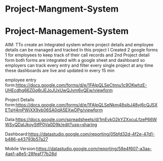 # Project-Mangment-System
# Project-Management-System
AIM: TTo create an Integrated system where project details and employee details can be managed and tracked
In this project I Created 2 google forms 1 for employees to keep track of their call records and 2nd Project detail form both forms are integrated with a google sheet and dashboard so employers can track every entry and filter every single project at any time these dashboards are live and updated in every 15 min



employee entry form:https://docs.google.com/forms/d/e/1FAIpQLSeCtnnu1c9OKwhzE-UHEcdhg66ZGq6rJEJoJUxUwQJvm6vQEw/viewform


Project Details form:https://docs.google.com/forms/d/e/1FAIpQLSeNkm48sibJ48vj6cQJSXETsH4mPWjXX9vb06SA0dA5EXwDPg/viewform


Data:https://docs.google.com/spreadsheets/d/1mEvkO2kYZXxcuLfzeP66WWSyQDaIJkoyStfP0Va0D9k/edit?usp=sharing


Dashboard:https://datastudio.google.com/reporting/05bfd32d-4f2e-47d1-b486-e43793b57a27


Mobile Version:https://datastudio.google.com/reporting/58e4f607-a3aa-4ae1-a8e5-28feaf77b28d
